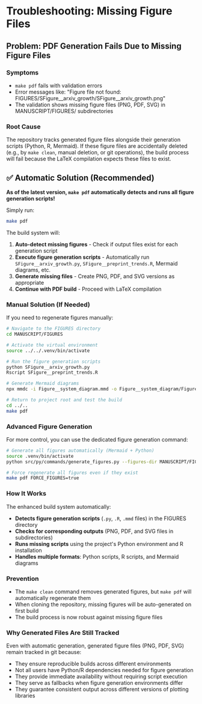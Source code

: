 # Troubleshooting: Missing Figure Files

## Problem: PDF Generation Fails Due to Missing Figure Files

### Symptoms
- `make pdf` fails with validation errors
- Error messages like: "Figure file not found: FIGURES/SFigure__arxiv_growth/SFigure__arxiv_growth.png"
- The validation shows missing figure files (PNG, PDF, SVG) in MANUSCRIPT/FIGURES/ subdirectories

### Root Cause
The repository tracks generated figure files alongside their generation scripts (Python, R, Mermaid). If these figure files are accidentally deleted (e.g., by `make clean`, manual deletion, or git operations), the build process will fail because the LaTeX compilation expects these files to exist.

## ✅ Automatic Solution (Recommended)

**As of the latest version, `make pdf` automatically detects and runs all figure generation scripts!**

Simply run:
```bash
make pdf
```

The build system will:
1. **Auto-detect missing figures** - Check if output files exist for each generation script
2. **Execute figure generation scripts** - Automatically run `SFigure__arxiv_growth.py`, `SFigure__preprint_trends.R`, Mermaid diagrams, etc.
3. **Generate missing files** - Create PNG, PDF, and SVG versions as appropriate
4. **Continue with PDF build** - Proceed with LaTeX compilation

### Manual Solution (If Needed)
If you need to regenerate figures manually:

```bash
# Navigate to the FIGURES directory
cd MANUSCRIPT/FIGURES

# Activate the virtual environment
source ../../.venv/bin/activate

# Run the figure generation scripts
python SFigure__arxiv_growth.py
Rscript SFigure__preprint_trends.R

# Generate Mermaid diagrams
npx mmdc -i Figure__system_diagram.mmd -o Figure__system_diagram/Figure__system_diagram.svg

# Return to project root and test the build
cd ../..
make pdf
```

### Advanced Figure Generation
For more control, you can use the dedicated figure generation command:

```bash
# Generate all figures automatically (Mermaid + Python)
source .venv/bin/activate
python src/py/commands/generate_figures.py --figures-dir MANUSCRIPT/FIGURES --verbose

# Force regenerate all figures even if they exist
make pdf FORCE_FIGURES=true
```

### How It Works
The enhanced build system automatically:
- **Detects figure generation scripts** (`.py`, `.R`, `.mmd` files) in the FIGURES directory
- **Checks for corresponding outputs** (PNG, PDF, and SVG files in subdirectories)
- **Runs missing scripts** using the project's Python environment and R installation
- **Handles multiple formats**: Python scripts, R scripts, and Mermaid diagrams

### Prevention
- The `make clean` command removes generated figures, but `make pdf` will automatically regenerate them
- When cloning the repository, missing figures will be auto-generated on first build
- The build process is now robust against missing figure files

### Why Generated Files Are Still Tracked
Even with automatic generation, generated figure files (PNG, PDF, SVG) remain tracked in git because:
- They ensure reproducible builds across different environments
- Not all users have Python/R dependencies needed for figure generation
- They provide immediate availability without requiring script execution
- They serve as fallbacks when figure generation environments differ
- They guarantee consistent output across different versions of plotting libraries